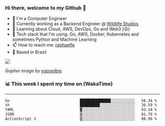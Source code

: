 ### Hi there, welcome to my Github 👋

- 📖 I'm a Computer Engineer
- 🔭 Currently working as a Backend Engineer @ [Wildlife Studios](https://wildlifestudios.com/)
- 🌱 Learning about Cloud, AWS, DevOps, Go and Web3 (😲)
- 🚀 Tech stack that I'm using: Go, AWS, Docker, Kubernetes and sometimes Python and Machine Learning
- 📫 How to reach me: [raphaelfp](https://linkedin.com/in/raphaelfp)
- 🏡 Based in Brazil

![](https://github.com/raphaelfp/gophers/blob/master/.thumb/animation/morning-coffee-3x.gif)

*Gopher image by [egonelbre](https://github.com/egonelbre/)*

### 📊 This week I spent my time on (WakaTime)

---

<!--START_SECTION:waka-->

```txt
Go                                ██████████████░░░░░░░░░░░   56.34 %
sh                                █████████░░░░░░░░░░░░░░░░   36.59 %
YAML                              ▓░░░░░░░░░░░░░░░░░░░░░░░░   03.14 %
JSON                              ▒░░░░░░░░░░░░░░░░░░░░░░░░   01.79 %
ActionScript 3                    ▒░░░░░░░░░░░░░░░░░░░░░░░░   00.98 %
```

<!--END_SECTION:waka-->

